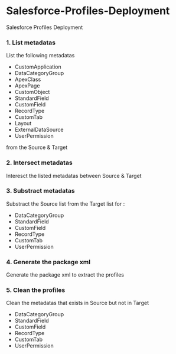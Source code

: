 # Salesforce-Profiles-Deployment
Salesforce Profiles Deployment

### 1. List metadatas 

List the following metadatas 

* CustomApplication
* DataCategoryGroup
* ApexClass
* ApexPage
* CustomObject
* StandardField
* CustomField
* RecordType
* CustomTab
* Layout
* ExternalDataSource
* UserPermission

from the Source & Target

### 2. Intersect metadatas 

Interesct the listed metadatas between Source & Target 

### 3. Substract metadatas

Substract the Source list from the Target list for :

* DataCategoryGroup
* StandardField
* CustomField
* RecordType
* CustomTab
* UserPermission

### 4. Generate the package xml

Generate the package xml to extract the profiles

### 5. Clean the profiles

Clean the metadatas that exists in Source but not in Target 

* DataCategoryGroup
* StandardField
* CustomField
* RecordType
* CustomTab
* UserPermission



